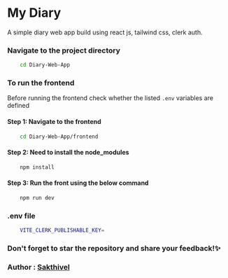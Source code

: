 # My Diary
A simple diary web app build using react js, tailwind css, clerk auth.

### Navigate to the project directory
```bash
    cd Diary-Web-App
```

### To run the frontend
Before running the frontend check whether the listed `.env` variables are defined

#### Step 1: Navigate to the frontend
```bash
    cd Diary-Web-App/frontend
```

#### Step 2: Need to install the node_modules
```bash
    npm install
````

#### Step 3: Run the front using the below command
```bash
    npm run dev
```

### .env file
```bash
    VITE_CLERK_PUBLISHABLE_KEY=
```


### Don't forget to star the repository and share your feedback!✨

### Author : [Sakthivel](https://github.com/nameissakthi)